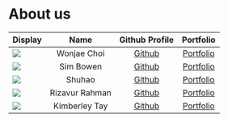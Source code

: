 # About us

Display | Name | Github Profile | Portfolio 
--------|:----:|:--------------:|:---------:
![](https://via.placeholder.com/100.png?text=Photo) | Wonjae Choi | [Github](https://github.com/wjchoi0712) | [Portfolio](team/wonjae.md)
![](https://via.placeholder.com/100.png?text=Photo) | Sim Bowen | [Github](https://github.com/SimBowen) | [Portfolio](team/simbowen.md)
![](https://via.placeholder.com/100.png?text=Photo) | Shuhao | [Github](https://github.com/Rye98) | [Portfolio](team/rye98.md)
![](https://via.placeholder.com/100.png?text=Photo) | Rizavur Rahman | [Github](https://github.com/Rizavur) | [Portfolio](team/rizavur.md)
![](https://via.placeholder.com/100.png?text=Photo) | Kimberley Tay | [Github](https://github.com/KimIdeas8) | [Portfolio](team/kimideas8.md)

